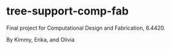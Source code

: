 # tree-support-comp-fab

Final project for Computational Design and Fabrication, 6.4420.

By Kimmy, Erika, and Olivia